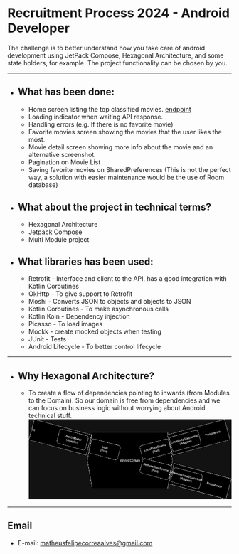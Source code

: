 # Recruitment Process 2024 - Android Developer

The challenge is to better understand how you take care of android development using JetPack Compose, Hexagonal Architecture, and some state holders, for example. The project functionality can be chosen by you.

* * *

* ## What has been done:
  * Home screen listing the top classified movies. [endpoint](https://developers.themoviedb.org/3/movies/get-popular-movies)
  * Loading indicator when waiting API response.
  * Handling errors (e.g. If there is no favorite movie)
  * Favorite movies screen showing the movies that the user likes the most.
  * Movie detail screen showing more info about the movie and an alternative screenshot.
  * Pagination on Movie List
  * Saving favorite movies on SharedPreferences (This is not the perfect way, a solution with easier maintenance would be the use of Room database)

* ## What about the project in technical terms?
  * Hexagonal Architecture
  * Jetpack Compose
  * Multi Module project


* ## What libraries has been used:
  * Retrofit - Interface and client to the API, has a good integration with Kotlin Coroutines
  * OkHttp - To give support to Retrofit
  * Moshi - Converts JSON to objects and objects to JSON
  * Kotlin Coroutines - To make asynchronous calls
  * Kotlin Koin - Dependency injection
  * Picasso - To load images
  * Mockk - create mocked objects when testing
  * JUnit - Tests
  * Android Lifecycle - To better control lifecycle

* * *
* ## Why Hexagonal Architecture?
    * To create a flow of dependencies pointing to inwards (from Modules to the Domain). So our domain is free from dependencies and we can focus on business logic without worrying about Android technical stuff.
      ![Hexagonal Architecture](images/image0.png)

* * *
## Email
* E-mail: matheusfelipecorreaalves@gmail.com
